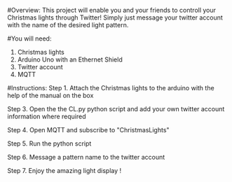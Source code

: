 #Overview:
This project will enable you and your friends to controll your Christmas lights through Twitter! 
Simply just message your twitter account with the name of the desired light pattern. 

#You will need:
1. Christmas lights 
2. Arduino Uno with an Ethernet Shield
3. Twitter account 
4. MQTT

#Instructions:
Step 1.   Attach the Christmas lights to the arduino with the help of the manual on the box 

Step 3.   Open the the CL.py python script and add your own twitter account information where required

Step 4.   Open MQTT and subscribe to "ChristmasLights" 

Step 5.   Run the python script

Step 6.   Message a pattern name to the twitter account

Step 7.   Enjoy the amazing light display !

  
